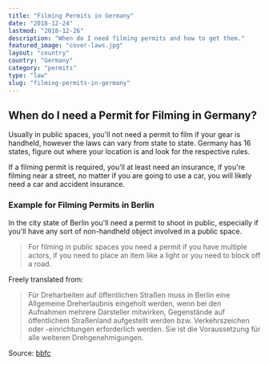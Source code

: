 ```yaml
---
title: "Filming Permits in Germany"
date: "2018-12-24"
lastmod: "2018-12-26"
description: "When do I need filming permits and how to get them."
featured_image: "cover-laws.jpg"
layout: "country"
country: "Germany"
category: "permits"
type: "law"
slug: "filming-permits-in-germany"
---
```


## When do I need a Permit for Filming in Germany?

Usually in public spaces, you'll not need a permit to film if your gear is handheld, however the laws can vary from state to state. Germany has 16 states, figure out where your location is and look for the respective rules.

If a filming permit is required, you'll at least need an insurance, if you're filming near a street, no matter if you are going to use a car, you will likely need a car and accident insurance.

### Example for Filming Permits in Berlin

In the city state of Berlin you'll need a permit to shoot in public, especially if you'll have any sort of non-handheld object involved in a public space.

> For filming in public spaces you need a permit if you have multiple actors, if you need to place an item like a light or you need to block off a road.

Freely translated from:

> Für Dreharbeiten auf öffentlichen Straßen muss in Berlin eine Allgemeine Dreherlaubnis eingeholt werden, wenn bei den Aufnahmen mehrere Darsteller mitwirken, Gegenstände auf öffentlichem Straßenland aufgestellt werden bzw. Verkehrszeichen oder -einrichtungen erforderlich werden. Sie ist die Voraussetzung für alle weiteren Drehgenehmigungen.

Source: [bbfc](https://www.bbfc.de/WebObjects/Medienboard.woa/wa/CMSshow/2638401)
